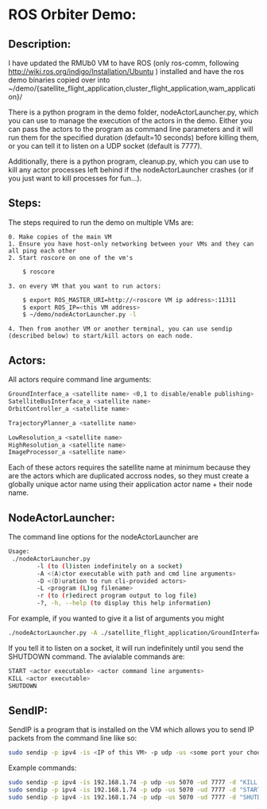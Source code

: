 ROS Orbiter Demo:
=================

Description:
------------
I have updated the RMUb0 VM to have ROS (only ros-comm, following http://wiki.ros.org/indigo/Installation/Ubuntu ) installed and have the ros demo binaries copied over into ~/demo/{satellite_flight_application,cluster_flight_application,wam_application}/

There is a python program in the demo folder, nodeActorLauncher.py, which you can use to manage the execution of the actors in the demo.  Either you can pass the actors to the program as command line parameters and it will run them for the specified duration (default=10 seconds) before killing them, or you can tell it to listen on a UDP socket (default is 7777).

Additionally, there is a python program, cleanup.py, which you can use to kill any actor processes left behind if the nodeActorLauncher crashes (or if you just want to kill processes for fun...).

Steps:
------
The steps required to run the demo on multiple VMs are:

    0. Make copies of the main VM
    1. Ensure you have host-only networking between your VMs and they can all ping each other
    2. Start roscore on one of the vm's
``` bash
	$ roscore
```
    3. on every VM that you want to run actors:
``` bash
	$ export ROS_MASTER_URI=http://<roscore VM ip address>:11311
	$ export ROS_IP=<this VM address>
	$ ~/demo/nodeActorLauncher.py -l
```
    4. Then from another VM or another terminal, you can use sendip (described below) to start/kill actors on each node.

Actors:
-------
All actors require command line arguments:
``` bash
GroundInterface_a <satellite name> <0,1 to disable/enable publishing>
SatelliteBusInterface_a <satellite name>
OrbitController_a <satellite name>

TrajectoryPlanner_a <satellite name>

LowResolution_a <satellite name>
HighResolution_a <satellite name>
ImageProcessor_a <satellite name>
```
Each of these actors requires the satellite name at minimum because they are the actors which are duplicated accross nodes, so they must create a globally unique actor name using their application actor name + their node name.  

NodeActorLauncher:
------------------
The command line options for the nodeActorLauncher are
``` bash
Usage:
 ./nodeActorLauncher.py
		-l (to (l)isten indefinitely on a socket)
		-A <(A)ctor executable with path and cmd line arguments>
		-D <(D)uration to run cli-provided actors>
		-L <program (L)og filename>
		-r (to (r)edirect program output to log file)
		-?, -h, --help (to display this help information)
```
For example, if you wanted to give it a list of arguments you might
``` bash
./nodeActorLauncher.py -A ./satellite_flight_application/GroundInterface_a Beta 1 -A ./cluster_flight_application/TargetOrbitActor
```
If you tell it to listen on a socket, it will run indefinitely until you send the SHUTDOWN command.  The avialable commands are:
``` bash
START <actor executable> <actor command line arguments>
KILL <actor executable>
SHUTDOWN
```
SendIP:
-------
SendIP is a program that is installed on the VM which allows you to send IP packets from the command line like so:
``` bash
sudo sendip -p ipv4 -is <IP of this VM> -p udp -us <some port your choose> -ud 7777 -d "<command for the nodeActorLauncher>" -v <destination VM IP>
```
Example commands:
``` bash
sudo sendip -p ipv4 -is 192.168.1.74 -p udp -us 5070 -ud 7777 -d "KILL ./satellite_flight_application/GroundInterface_a" -v 192.168.1.77
sudo sendip -p ipv4 -is 192.168.1.74 -p udp -us 5070 -ud 7777 -d "START ./satellite_flight_application/GroundInterface_a Beta 1" -v 192.168.1.77
sudo sendip -p ipv4 -is 192.168.1.74 -p udp -us 5070 -ud 7777 -d "SHUTDOWN" -v 192.168.1.77
```

